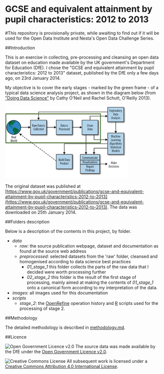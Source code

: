GCSE and equivalent attainment by pupil characteristics: 2012 to 2013
=====================================================================

#This repository is provisionally private, while awaiting to find out if it will be used for the Open Data Institute and Nesta's Open Data Challenge Series.

##Introduction

This is an exercise in collecting, pre-processing and cleansing an open data dataset on education made available by the UK government's Department for Education (DfE). I chose the "GCSE and equivalent attainment by pupil characteristics: 2012 to 2013" dataset, published by the DfE only a few days ago, on 23rd January 2014.

My objective is to cover the early stages - marked by the green frame - of a typical data science analysis project, as shown in the diagram below (from ["Doing Data Science"](http://shop.oreilly.com/product/0636920028529.do) by Cathy O'Neil and Rachel Schutt, O'Reilly 2013). 

![Target stages in a larger data science project](images/process.png "Target stages in a larger data science project")

The original dataset was published at [https://www.gov.uk/government/publications/gcse-and-equivalent-attainment-by-pupil-characteristics-2012-to-2013](https://www.gov.uk/government/publications/gcse-and-equivalent-attainment-by-pupil-characteristics-2012-to-2013). The data was downloaded on 25th January 2014.

##Folders description

Below is a description of the contents in this project, by folder.
- *data*
    - *raw*: the source publication webpage, dataset and documentation as found at the source web address
    - *preprocessed*: selected datasets from the 'raw' folder, cleansed and homogenised according to data science best practices
    	- *01_stage_1* this folder collects the parts of the raw data that I decided were worth processing further
    	- *02_stage_2* this folder is the result of the first stage of processing, mainly aimed at making the contents of *01_stage_1* onto a canonical form according to my interpretation of the data. 
- *images*: all images used for this documentation
- *scripts*
	- *stage_2*: the [OpenRefine](http://openrefine.org/) operation history and [R](http://www.r-project.org/) scripts used for the processing of stage 2.

##Methodology

The detailed methodology is described in [methodology.md](methodology.md).

##Licence

![Open Government Licence v2.0](http://www.nationalarchives.gov.uk/images/infoman/ogl-symbol-41px-retina-black.png "Open Government Licence v2.0") The source data was made available by the DfE under the [Open Government Licence v2.0](http://www.nationalarchives.gov.uk/doc/open-government-licence/version/2).

![Creative Commons License](http://i.creativecommons.org/l/by/4.0/88x31.png "Creative Commons License") All subsequent work is licensed under a [Creative Commons Attribution 4.0 International License](http://creativecommons.org/licenses/by/4.0/).